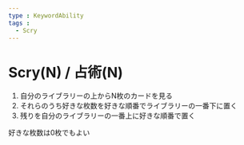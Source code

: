 ```yaml
---
type : KeywordAbility
tags : 
  - Scry
---
```

# Scry(N) / 占術(N)

1. 自分のライブラリーの上からN枚のカードを見る
2. それらのうち好きな枚数を好きな順番でライブラリーの一番下に置く
3. 残りを自分のライブラリーの一番上に好きな順番で置く

好きな枚数は0枚でもよい
